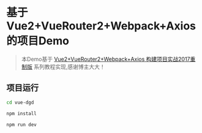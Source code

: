# 基于Vue2+VueRouter2+Webpack+Axios的项目Demo

> 本Demo基于 [Vue2+VueRouter2+Webpack+Axios 构建项目实战2017重制版](http://blog.csdn.net/fungleo/article/details/77575077) 系列教程实现,感谢博主大大！


## 项目运行

``` bash
cd vue-dgd

npm install

npm run dev

```

